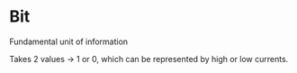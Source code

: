 # Bit
Fundamental unit of information 

Takes 2 values -> 1 or 0, which can be represented by high or low currents.
